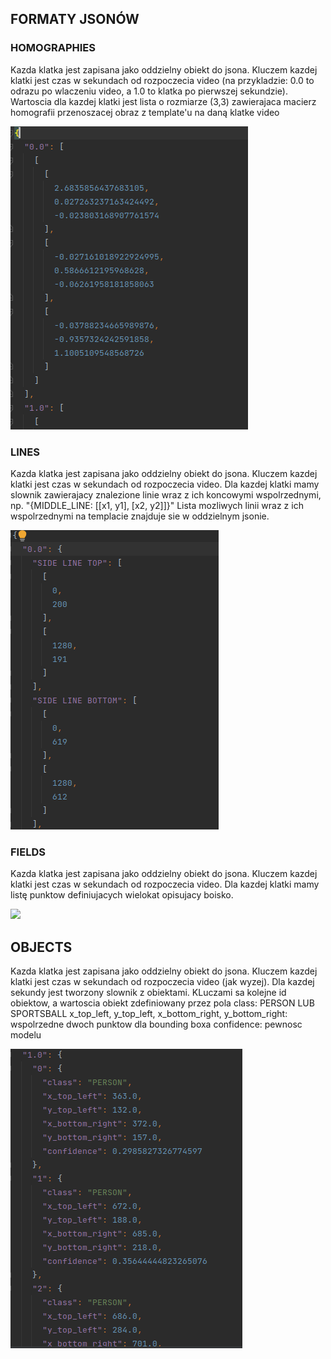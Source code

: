 ## FORMATY JSONÓW

### HOMOGRAPHIES

Kazda klatka jest zapisana jako oddzielny obiekt do jsona.
Kluczem kazdej klatki jest czas w sekundach od rozpoczecia video 
(na przykladzie: 0.0 to odrazu po wlaczeniu video, a 1.0 to klatka po pierwszej sekundzie).
Wartoscia dla kazdej klatki jest lista o rozmiarze (3,3) zawierajaca macierz homografii
przenoszacej obraz z template'u na daną klatke video

![](./img//homography_temp.png)


### LINES
Kazda klatka jest zapisana jako oddzielny obiekt do jsona.
Kluczem kazdej klatki jest czas w sekundach od rozpoczecia video.
Dla kazdej klatki mamy slownik zawierajacy znalezione linie wraz z ich koncowymi wspolrzednymi, np.
"{MIDDLE_LINE: [[x1, y1], [x2, y2]]}"
Lista mozliwych linii wraz z ich wspolrzednymi na templacie znajduje sie w oddzielnym jsonie.


![](img/lines_example.png)


### FIELDS
Kazda klatka jest zapisana jako oddzielny obiekt do jsona.
Kluczem kazdej klatki jest czas w sekundach od rozpoczecia video.
Dla kazdej klatki mamy listę punktow definiujacych wielokat opisujacy boisko.

![](/home/skocznapandaimg/field.png)


## OBJECTS

Kazda klatka jest zapisana jako oddzielny obiekt do jsona.
Kluczem kazdej klatki jest czas w sekundach od rozpoczecia video
(jak wyzej). Dla kazdej sekundy jest tworzony slownik z obiektami.
KLuczami sa kolejne id obiektow, a wartoscia obiekt zdefiniowany przez pola
class: PERSON LUB SPORTSBALL
x_top_left, y_top_left, x_bottom_right, y_bottom_right: wspolrzedne dwoch punktow dla bounding boxa
confidence: pewnosc modelu



![](img/objects_template.png)
